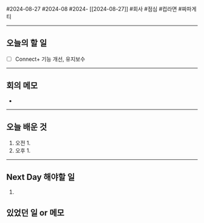 #2024-08-27 #2024-08 #2024- [[2024-08-27]]
#회사 #점심 #컵라면 #짜파게티

---
## 오늘의 할 일
- [ ] Connect+ 기능 개선, 유지보수
---
## 회의 메모
- 
---
## 오늘 배운 것
1. 오전
    1. 
2. 오후
    1. 
---
## Next Day 해야할 일
1. 


## 있었던 일 or 메모